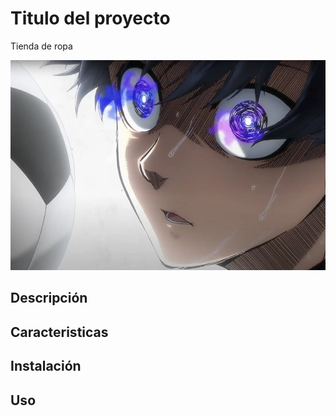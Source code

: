 # Titulo del proyecto 
Tienda de ropa

![Imagen de Portada](blue.jpg)

## Descripción

## Caracteristicas

## Instalación

## Uso
